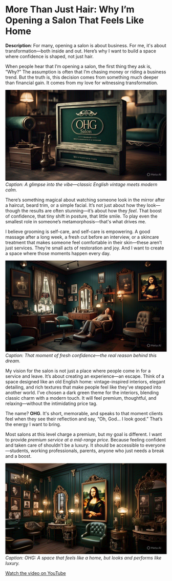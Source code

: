 # More Than Just Hair: Why I’m Opening a Salon That Feels Like Home

**Description**: For many, opening a salon is about business. For me, it's about transformation—both inside and out. Here’s why I want to build a space where confidence is shaped, not just hair.

When people hear that I’m opening a salon, the first thing they ask is, “Why?” The assumption is often that I’m chasing money or riding a business trend. But the truth is, this decision comes from something much deeper than financial gain. It comes from my love for witnessing transformation.

![Vintage salon interior with dark green theme and cozy lighting](/AQOFQAibhFqgKBg-LgifzI2HXrb5x9lCClw2ikmBAZaCCX_BZ3VYn5qJAfpxW_s4ZvXJwKCSZhW2MAp96Wxg6sQsVDTzmsQsbyEPhUT8ysBxTVmt1k_qr1oXNO9NQYFXjjMn6X4be_wxU1vRvoqBjYZLh1Icjg.jpeg)
*Caption: A glimpse into the vibe—classic English vintage meets modern calm.*

There’s something magical about watching someone look in the mirror after a haircut, beard trim, or a simple facial. It’s not just about how they look—though the results are often stunning—it’s about how they *feel*. That boost of confidence, that tiny shift in posture, that little smile. To play even the smallest role in someone’s metamorphosis—that's what drives me.

I believe grooming is self-care, and self-care is empowering. A good massage after a long week, a fresh cut before an interview, or a skincare treatment that makes someone feel comfortable in their skin—these aren’t just services. They’re small acts of restoration and joy. And I want to create a space where those moments happen every day.

![Person smiling at their reflection after grooming session](/AQOcgD8r6dFI0KJVPCCiE91nNihwoD1vmmfXGYTM3Dmt9BOqHPAv_5v48ANBSOp_Vx91fqOZikMf0e2xXo6-fPYQzV3Edt9G9SLDi9Wh0NP1CyrK3rRcUw9_VbELgORhvGhparDvx2xjb_Dhdf9wa7jcBdZ0lw.jpeg)
*Caption: That moment of fresh confidence—the real reason behind this dream.*

My vision for the salon is not just a place where people come in for a service and leave. It’s about creating an experience—an escape. Think of a space designed like an old English home: vintage-inspired interiors, elegant detailing, and rich textures that make people feel like they’ve stepped into another world. I’ve chosen a dark green theme for the interiors, blending classic charm with a modern touch. It will feel premium, thoughtful, and relaxing—without the intimidating price tag.

The name? **OHG**. It's short, memorable, and speaks to that moment clients feel when they see their reflection and say, “Oh, God… I look good.” That’s the energy I want to bring.

Most salons at this level charge a premium, but my goal is different. I want to provide *premium service at a mid-range price*. Because feeling confident and taken care of shouldn't be a luxury. It should be accessible to everyone—students, working professionals, parents, anyone who just needs a break and a boost.

![OHG Salon brand mockup with dark green theme and vintage vibe](/aaa.jpeg)
*Caption: OHG: A space that feels like a home, but looks and performs like luxury.*


[Watch the video on YouTube]([https://www.youtube.com/watch?v=dQw4w9WgXcQ](https://www.youtube.com/watch?v=dQw4w9WgXcQ))
